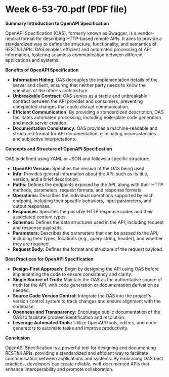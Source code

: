 # Week 6-53-70.pdf (PDF file)
**Summary**
**Introduction to OpenAPI Specification**

OpenAPI Specification (OAS), formerly known as Swagger, is a vendor-neutral format for describing HTTP-based remote APIs. It aims to provide a standardized way to define the structure, functionality, and semantics of RESTful APIs. OAS enables efficient and automated processing of API information, fostering seamless communication between different applications and systems.

**Benefits of OpenAPI Specification**

* **Information Hiding:** OAS decouples the implementation details of the server and client, ensuring that neither party needs to know the specifics of the other's architecture.
* **Unbreakable Contract:** OAS serves as a stable and unbreakable contract between the API provider and consumers, preventing unexpected changes that could disrupt communication.
* **Efficient Communication:** By providing a standardized description, OAS facilitates automated processing, including boilerplate code generation and mock server creation.
* **Documentation Consistency:** OAS provides a machine-readable and structured format for API documentation, eliminating inconsistencies and subjective interpretations.

**Concepts and Structure of OpenAPI Specification**

OAS is defined using YAML or JSON and follows a specific structure:

* **OpenAPI Version:** Specifies the version of the OAS being used.
* **Info:** Provides general information about the API, such as its title, version, and a brief description.
* **Paths:** Defines the endpoints exposed by the API, along with their HTTP methods, parameters, request formats, and response formats.
* **Operations:** Describes the individual operations supported by each endpoint, including their specific behaviors, input parameters, and output responses.
* **Responses:** Specifies the possible HTTP response codes and their associated content types.
* **Schemas:** Defines the data structures used in the API, including request and response payloads.
* **Parameters:** Describes the parameters that can be passed to the API, including their types, locations (e.g., query string, header), and whether they are required.
* **Request Body:** Defines the format and structure of the request payload.

**Best Practices for OpenAPI Specification**

* **Design-First Approach:** Begin by designing the API using OAS before implementing the code to ensure consistency and clarity.
* **Single Source of Truth:** Maintain the OAS as the authoritative source of truth for the API, with code generation or documentation derivation as needed.
* **Source Code Version Control:** Integrate the OAS into the project's version control system to track changes and ensure alignment with the codebase.
* **Openness and Transparency:** Encourage public documentation of the OAS to facilitate problem identification and resolution.
* **Leverage Automated Tools:** Utilize OpenAPI tools, editors, and code generators to automate tasks and improve productivity.

**Conclusion**

OpenAPI Specification is a powerful tool for designing and documenting RESTful APIs, providing a standardized and efficient way to facilitate communication between applications and systems. By embracing OAS best practices, developers can create reliable, well-documented APIs that enhance interoperability and promote collaboration.
